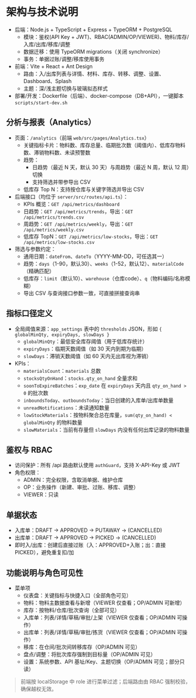 # 架构与技术说明

- 后端：Node.js + TypeScript + Express + TypeORM + PostgreSQL
  - 模块：鉴权(API Key + JWT)、RBAC(ADMIN/OP/VIEWER)、物料/库存/入库/出库/移库/调整
  - 数据迁移：使用 TypeORM migrations（关闭 synchronize）
  - 事务：单据过账/调整/移库使用事务
- 前端：Vite + React + Ant Design
  - 路由：入/出库列表与详情、材料、库存、转移、调整、设置、Dashboard、Splash
  - 主题：深/浅主题切换与玻璃拟态样式
- 部署/开发：Dockerfile（后端）、docker-compose（DB+API），一键脚本 `scripts/start-dev.sh`

## 分析与报表（Analytics）
- 页面：`/analytics`（前端 `web/src/pages/Analytics.tsx`）
  - 关键指标卡片：物料数、库存总量、临期批次数（阈值内）、低库存物料数、滞销物料数、未读预警数
  - 趋势：
    - 日趋势（最近 N 天，默认 30 天）与周趋势（最近 N 周，默认 12 周）切换
    - 支持筛选并带参导出 CSV
  - 低库存 Top N：支持按仓库与关键字筛选并导出 CSV
- 后端接口（均位于 `server/src/routes/api.ts`）：
  - KPIs 概览：`GET /api/metrics/dashboard`
  - 日趋势：`GET /api/metrics/trends`，导出：`GET /api/metrics/trends.csv`
  - 周趋势：`GET /api/metrics/weekly`，导出：`GET /api/metrics/weekly.csv`
  - 低库存 TopN：`GET /api/metrics/low-stocks`，导出：`GET /api/metrics/low-stocks.csv`
- 筛选与参数约定：
  - 通用日期：`dateFrom`、`dateTo`（YYYY-MM-DD，可任选其一）
  - 趋势：`days`（1-90，默认30）、`weeks`（1-52，默认12）、`materialCode`（精确匹配）
  - 低库存：`limit`（默认10）、`warehouse`（仓库code）、`q`（物料编码/名称模糊）
  - 导出 CSV 与查询接口参数一致，可直接拼接查询串

## 指标口径定义
- 全局阈值来源：`app_settings` 表中的 `thresholds` JSON，形如 `{ globalMinQty, expiryDays, slowDays }`
  - `globalMinQty`：最低安全库存阈值（用于低库存统计）
  - `expiryDays`：临期天数阈值（如 30 天内到期为临期）
  - `slowDays`：滞销天数阈值（如 60 天内无出库视为滞销）
- KPIs：
  - `materialsCount`：`materials` 总数
  - `stocksQtyOnHand`：`stocks.qty_on_hand` 全量求和
  - `soonToExpireBatches`：`exp_date` 在 `expiryDays` 天内且 `qty_on_hand > 0` 的批次数
  - `inboundsToday`、`outboundsToday`：当日创建的入库单/出库单数量
  - `unreadNotifications`：未读通知数量
  - `lowStockMaterials`：按物料聚合总在库量，`sum(qty_on_hand) < globalMinQty` 的物料数量
  - `slowMaterials`：当前有存量但 `slowDays` 内没有任何出库记录的物料数量

## 鉴权与 RBAC
- 访问保护：所有 /api 路由默认使用 `authGuard`，支持 X-API-Key 或 JWT
- 角色权限：
  - ADMIN：完全权限，含取消单据、维护仓库
  - OP：业务操作（新建、审批、过账、移库、调整）
  - VIEWER：只读

## 单据状态
- 入库单：DRAFT -> APPROVED -> PUTAWAY -> (CANCELLED)
- 出库单：DRAFT -> APPROVED -> PICKED -> (CANCELLED)
- 即时入/出库：创建后直接过账（入：APPROVED+入账；出：直接 PICKED），避免重复扣/加

## 功能说明与角色可见性
- 菜单项
  - 仪表盘：关键指标与快捷入口（全部角色可见）
  - 物料：物料主数据查看与新增（VIEWER 仅查看；OP/ADMIN 可新增）
  - 库存：按物料/仓库/批次查询（全部可见）
  - 入库单：列表/详情/草稿/审批/上架（VIEWER 仅查看；OP/ADMIN 可操作）
  - 出库单：列表/详情/草稿/审批/拣货（VIEWER 仅查看；OP/ADMIN 可操作）
  - 移库：在仓间/批次间转移库存（OP/ADMIN 可见）
  - 盘点/调整：将批次库存强制到目标量（OP/ADMIN 可见）
  - 设置：系统参数、API 基址/Key、主题切换（OP/ADMIN 可见；部分只读）

> 前端按 localStorage 中 role 进行菜单过滤；后端路由由 RBAC 强制校验，确保越权无效。